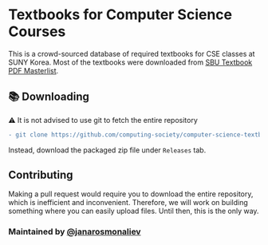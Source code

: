 # Textbooks for Computer Science Courses

This is a crowd-sourced database of required textbooks for CSE classes at SUNY Korea. Most of the textbooks were downloaded from [SBU Textbook PDF Masterlist](https://sbutextbook.github.io/#CSE).

## :books: Downloading 

:warning: It is not advised to use git to fetch the entire repository

```diff
- git clone https://github.com/computing-society/computer-science-textbooks.git
```

Instead, download the packaged zip file under `Releases` tab.

## Contributing

Making a pull request would require you to download the entire repository, which is inefficient and inconvenient. Therefore, we will work on building something where you can easily upload files. Until then, this is the only way.

### Maintained by [@janarosmonaliev](https://github.com/janarosmonaliev/)
